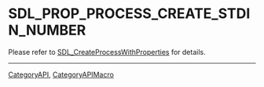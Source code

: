 # SDL_PROP_PROCESS_CREATE_STDIN_NUMBER

Please refer to [SDL_CreateProcessWithProperties](SDL_CreateProcessWithProperties) for details.

----
[CategoryAPI](CategoryAPI), [CategoryAPIMacro](CategoryAPIMacro)

